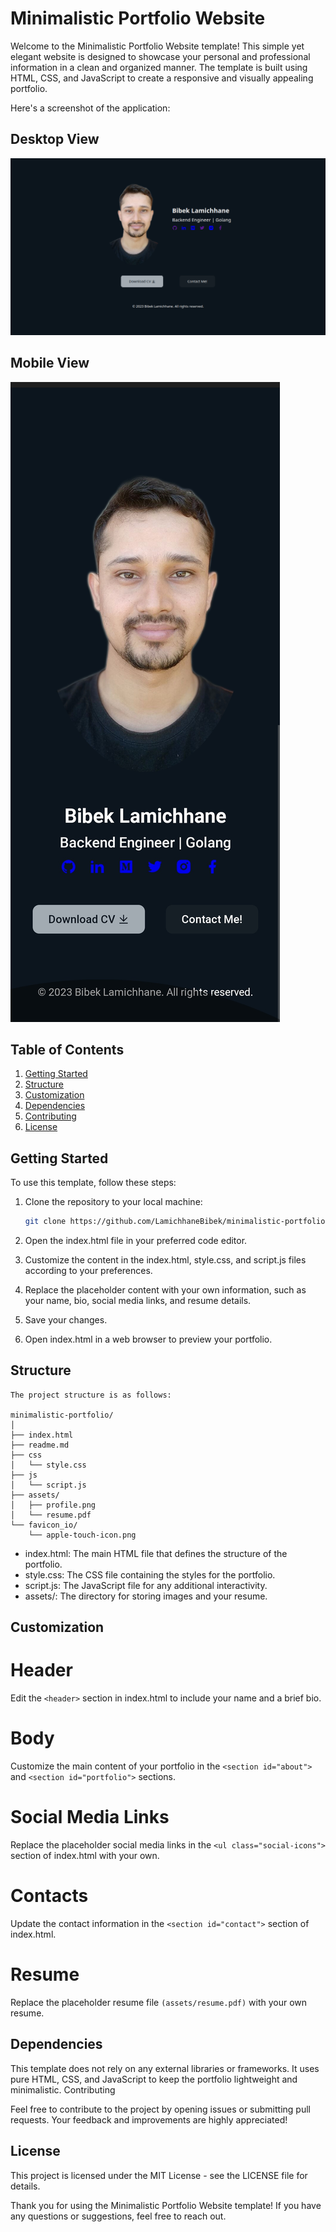 # Minimalistic Portfolio Website

Welcome to the Minimalistic Portfolio Website template! This simple yet elegant website is designed to showcase your personal and professional information in a clean and organized manner. The template is built using HTML, CSS, and JavaScript to create a responsive and visually appealing portfolio.

Here's a screenshot of the application:
## Desktop View

![Application Screenshot](assets/web.png)

## Mobile View

![Application Screenshot](assets/mobile.jpg)


## Table of Contents

1. [Getting Started](#getting-started)
2. [Structure](#structure)
3. [Customization](#customization)
4. [Dependencies](#dependencies)
5. [Contributing](#contributing)
6. [License](#license)

## Getting Started

To use this template, follow these steps:

1. Clone the repository to your local machine:

   ```bash 
   git clone https://github.com/LamichhaneBibek/minimalistic-portfolio.git ```

2. Open the index.html file in your preferred code editor.

3. Customize the content in the index.html, style.css, and script.js files according to your preferences.

4. Replace the placeholder content with your own information, such as your name, bio, social media links, and resume details.

5. Save your changes.

6. Open index.html in a web browser to preview your portfolio.

## Structure

    The project structure is as follows:

    minimalistic-portfolio/
    │
    ├── index.html
    ├── readme.md
    ├── css
    │   └── style.css
    ├── js
    │   └── script.js
    ├── assets/
    │   ├── profile.png
    │   └── resume.pdf
    └── favicon_io/
        └── apple-touch-icon.png 

  -  index.html: The main HTML file that defines the structure of the portfolio.
  -  style.css: The CSS file containing the styles for the portfolio.
  -  script.js: The JavaScript file for any additional interactivity.
  -  assets/: The directory for storing images and your resume.

## Customization
# Header

Edit the ```<header>``` section in index.html to include your name and a brief bio.

# Body

Customize the main content of your portfolio in the ```<section id="about">``` and ```<section id="portfolio">``` sections.

# Social Media Links

Replace the placeholder social media links in the ```<ul class="social-icons">``` section of index.html with your own.

# Contacts

Update the contact information in the ```<section id="contact">``` section of index.html.

# Resume

Replace the placeholder resume file ```(assets/resume.pdf)``` with your own resume.

## Dependencies

This template does not rely on any external libraries or frameworks. It uses pure HTML, CSS, and JavaScript to keep the portfolio lightweight and minimalistic.
Contributing

Feel free to contribute to the project by opening issues or submitting pull requests. Your feedback and improvements are highly appreciated!

## License

This project is licensed under the MIT License - see the LICENSE file for details.

Thank you for using the Minimalistic Portfolio Website template! If you have any questions or suggestions, feel free to reach out.
